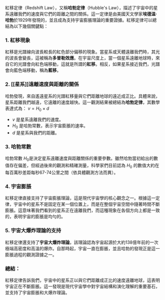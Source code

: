 紅移定律（Redshift Law），又稱**哈勃定律**（Hubble's Law），描述了宇宙中的星系遠離我們的速度與它們的距離之間的關係。這一定律是由美國天文學家**埃德温·哈勃**於1929年發現的，並且成為支持宇宙膨脹理論的重要證據。紅移定律可以總結為以下幾個關鍵點：

### 1. **紅移現象**
紅移是光譜線向波長較長的紅色部分偏移的現象。當星系或天體遠離我們時，其光的波長會變長，這被稱為**多普勒效應**。在宇宙尺度上，當一個星系遠離地球時，來自它的光譜會向紅色端移動，這就是所謂的**紅移**。相反，如果星系接近我們，光譜會向藍色端移動，稱為**藍移**。

### 2. **[[星系]]遠離速度與距離的關係**
哈勃發現，來自遙遠星系的光譜紅移量與它們距離地球的遠近成正比。具體來說，星系距離我們越遠，它遠離的速度越快。這一觀測結果被總結為**哈勃定律**，其數學表達式為：
$v = H_0 \times d$
- $v$ 是星系遠離我們的速度。
- $H_0$ 是哈勃常數，表示宇宙膨脹的速率。
- $d$ 是星系與我們的距離。

### 3. **哈勃常數**
哈勃常數 $H_0$是決定星系遠離速度與距離關係的重要參數。雖然哈勃當初給出的數值存在偏差，但經過後來的觀測和精確測量，科學家們目前認為 $H_0$ 的數值大約在每百萬秒差距每秒67-74公里之間（依具體觀測方法而異）。

### 4. **宇宙膨脹**
紅移定律直接支持了宇宙膨脹理論，這是現代宇宙學的核心觀念之一。根據這一定律，宇宙中的星系不是固定在某一個位置上，而是在整個宇宙空間中隨著時間不斷膨脹。這意味著我們看到的星系正在遠離我們，而這種現象在各個方向上都是一致的，表明宇宙的膨脹是均勻的。

### 5. **宇宙大爆炸理論的支持**
紅移定律還支持了**宇宙大爆炸理論**，該理論認為宇宙起源於大約138億年前的一次極端高密度和高溫的爆炸。自那時起，宇宙一直在膨脹，並且哈勃的發現正是這一膨脹過程的觀測證據之一。

### 總結：
紅移定律告訴我們，宇宙中的星系正以與它們距離成正比的速度遠離地球，這表明宇宙正在不斷膨脹。這一發現是現代宇宙學中對宇宙結構和演化理解的重要基石，並支持了宇宙膨脹和大爆炸理論。